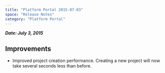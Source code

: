 ```yaml
---
title: "Platform Portal 2015-07-03"
space: "Release Notes"
category: "Platform Portal"
---
```


***Date: July 3, 2015***

## Improvements

*   Improved project creation performance. Creating a new project will now take several seconds less than before.